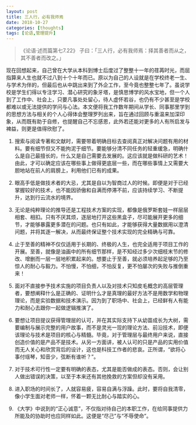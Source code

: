 ```yaml
---
layout: post
title: 三人行，必有我师焉
date: 2018-10-27
categories: [thoughts]
tags: [论语,管理提升]
---
```


> 《论语·述而篇第七7.22》 子曰：「三人行，必有我师焉：择其善者而从之，其不善者而改之。」

现在回想起来，自己曾在大学从本科到博士后度过了整整十一年的荏苒时光，而屈指算来人生也就不过八到十个十年而已。原以为自己的人设就是在学校终老一生、与学术为伴的，但最后也从中跳出来到了外企工作，至今竟也整整七年了。虽说学校是学生们得以专注学习、潜心研究的象牙塔，是慎思博学的风水宝地，但一个人到了工作中、社会上，只要凡事处处留心，待人虚怀若谷，也仍有不少甚至是学校都难以或无法提供的学问与心法。本文便将我工作数年期间从学长、同事那里学到的思想方法与相关的个人心得体会整理罗列出来，旨在通过回顾与重温来加深印象，从而既有助于自修，也提醒自己不忘感恩，此外若还能对更多的人有所启发与裨益，则更是值得欣慰了。

1. 搜索与阅读专著和文献时，需要带着明确目标去查阅真正对解决问题有用的材料。要有细节但又不能拘泥于细节。要能够分清不同任务的轻重缓急，明确什么是自己最擅长的，什么又是自己需要去发展的。这应该就是做科研的艺术！由此，才可以确定应该在哪些事上做得更底层一些，而在哪些事情上又需要大胆地站在前人的肩膀上，利用他们已有的成果。

2. 眼高手低是做技术者的大忌，尤其是自以为智商过人的时候。即便是对于已经掌握较好的技术，也不能因骄傲和自满而停滞不前，应该持续学习、不断提升，达到行云流水的境界。

3. 无论是纯粹理论的推导还是工程技术方案的实现，都像是俄罗斯套娃一样层层相套、相扣。只有不厌其烦，逐层地打开这些黑盒子，尽可能展开更多的细节，才能够暴露更多潜在的问题。也只有如此，才能够获得大量数据用以澄清问题，并将其逐一解决，从而最终保证整个技术实现的完全精确与可靠。

4. 止于至善的精神不仅仅适用于长期的、终极的人生，也完全适用于项目工作的开展。至善，就像是油画中的所有细节那样，是不知经过多少次细枝末节的修改、增删而一层一层地积累起来的。想要止于至善，就必须培养起足够的乃至惊人的耐心与毅力。不怕慢，不怕细，不怕反复，更不怕屡次的失败与推倒重来！

5. 面对不直接参予技术实施的项目负责人以及对技术只知皮毛概念的高层管理者，要想阐释什么是正确的、证明什么才是真理的最好方法不是用数学和物理理论，而是实验数据和技术演示。因为到了职场中、社会上，已经鲜有人有能力和耐心去跟你一起做逻辑推演了。

6. 要想让项目提议获得管理层的认可，并在其实际支持下从幼苗成长为大树，需要编制与展示完整的用户故事，而不是灵光一现的理论方法、前沿技术，即便该理论与技术是项目的核心与精髓。毕竟，对于管理层与最终用户来说，直接创造价值的是产品不是技术。从另一方面讲，被人认可的只是产品的实用价值而无人关心和欣赏背后的设计，这也是科技工作者的悲哀。正所谓，“欲将心事付瑶琴，知音少，弦断有谁听？”。

7. 对于技术可行性一定要有明确的表态，尤其是能否做成的表态。否则，会让别人做出错误的决策，以至于本来还有其他挽救的方案但却没有采用。

8. 进入职场的时间长了，人就容易疲，容易自满与浮躁。此时，要将自我清零，像小学生面对老师一样，怀着一颗无比耐心与踏实的心。

9. 《大学》中说到的“正心诚意”，不仅指对待自己的本职工作，在给同事提供力所能及的协助时也应同样如此。这便是“尽己”与“不辱使命”。
